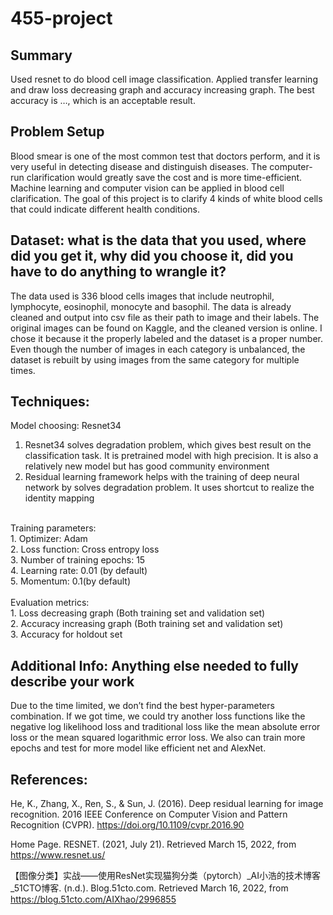 # 455-project
## Summary
Used resnet to do blood cell image classification. Applied transfer learning and draw loss decreasing graph and accuracy increasing graph. The best accuracy is …, which is an acceptable result. 

## Problem Setup
Blood smear is one of the most common test that doctors perform, and it is very useful in detecting disease and distinguish diseases. The computer-run clarification would greatly save the cost and is more time-efficient. Machine learning and computer vision can be applied in blood cell clarification. 
The goal of this project is to clarify 4 kinds of white blood cells that could indicate different health conditions. 

## Dataset: what is the data that you used, where did you get it, why did you choose it, did you have to do anything to wrangle it?
The data used is 336 blood cells images that include neutrophil, lymphocyte, eosinophil, monocyte and basophil. The data is already cleaned and output into csv file as their path to image and their labels. The original images can be found on Kaggle, and the cleaned version is online. I chose it because it the properly labeled and the dataset is a proper number. Even though the number of images in each category is unbalanced, the dataset is rebuilt by using images from the same category for multiple times. 

## Techniques: 
Model choosing: Resnet34<br>
1. Resnet34 solves degradation problem, which gives best result on the classification task. It is pretrained model with high precision. It is also a relatively new model but has good community environment
2. Residual learning framework helps with the training of deep neural network by solves degradation problem. It uses shortcut to realize the identity mapping
<br>
Training parameters:<br>
1. Optimizer: Adam <br>
2. Loss function: Cross entropy loss <br>
3. Number of training epochs: 15 <br>
4. Learning rate: 0.01 (by default) <br>
5. Momentum: 0.1(by default)
<br>
<br>
Evaluation metrics:<br>
1.	Loss decreasing graph (Both training set and validation set)<br>
2.	Accuracy increasing graph (Both training set and validation set)<br>
3.	Accuracy for holdout set

## Additional Info: Anything else needed to fully describe your work
Due to the time limited, we don’t find the best hyper-parameters combination. If we got time, we could try another loss functions like the negative log likelihood loss and traditional loss like the mean absolute error loss or the mean squared logarithmic error loss. We also can train more epochs and test for more model like efficient net and AlexNet.

## References: 
He, K., Zhang, X., Ren, S., & Sun, J. (2016). Deep residual learning for image recognition. 2016 IEEE Conference on Computer Vision and Pattern Recognition (CVPR). https://doi.org/10.1109/cvpr.2016.90 <br>

Home Page. RESNET. (2021, July 21). Retrieved March 15, 2022, from https://www.resnet.us/ <br>

【图像分类】实战——使用ResNet实现猫狗分类（pytorch）_AI小浩的技术博客_51CTO博客. (n.d.). Blog.51cto.com. Retrieved March 16, 2022, from https://blog.51cto.com/AIXhao/2996855
